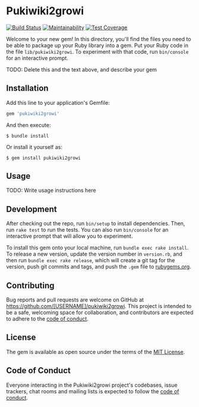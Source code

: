 # Pukiwiki2growi

[![Build Status](https://travis-ci.com/netsugo/pukiwiki2growi.svg?branch=master)](https://travis-ci.com/netsugo/pukiwiki2growi)
[![Maintainability](https://api.codeclimate.com/v1/badges/c11f448eb2c23bf2d95f/maintainability)](https://codeclimate.com/github/netsugo/pukiwiki2growi/maintainability)
[![Test Coverage](https://api.codeclimate.com/v1/badges/c11f448eb2c23bf2d95f/test_coverage)](https://codeclimate.com/github/netsugo/pukiwiki2growi/test_coverage)

Welcome to your new gem! In this directory, you'll find the files you need to be able to package up your Ruby library into a gem. Put your Ruby code in the file `lib/pukiwiki2growi`. To experiment with that code, run `bin/console` for an interactive prompt.

TODO: Delete this and the text above, and describe your gem

## Installation

Add this line to your application's Gemfile:

```ruby
gem 'pukiwiki2growi'
```

And then execute:

    $ bundle install

Or install it yourself as:

    $ gem install pukiwiki2growi

## Usage

TODO: Write usage instructions here

## Development

After checking out the repo, run `bin/setup` to install dependencies. Then, run `rake test` to run the tests. You can also run `bin/console` for an interactive prompt that will allow you to experiment.

To install this gem onto your local machine, run `bundle exec rake install`. To release a new version, update the version number in `version.rb`, and then run `bundle exec rake release`, which will create a git tag for the version, push git commits and tags, and push the `.gem` file to [rubygems.org](https://rubygems.org).

## Contributing

Bug reports and pull requests are welcome on GitHub at https://github.com/[USERNAME]/pukiwiki2growi. This project is intended to be a safe, welcoming space for collaboration, and contributors are expected to adhere to the [code of conduct](https://github.com/[USERNAME]/pukiwiki2growi/blob/master/CODE_OF_CONDUCT.md).


## License

The gem is available as open source under the terms of the [MIT License](https://opensource.org/licenses/MIT).

## Code of Conduct

Everyone interacting in the Pukiwiki2growi project's codebases, issue trackers, chat rooms and mailing lists is expected to follow the [code of conduct](https://github.com/[USERNAME]/pukiwiki2growi/blob/master/CODE_OF_CONDUCT.md).
